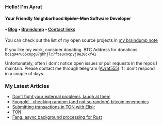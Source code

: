 <h3>Hello! I'm Ayrat<br></h3>

<h4> Your Friendly Neighborhood <strike>Spider-Man</strike> Software Developer <h4>

<h4> • <a href="https://www.badykov.com/">Blog</a> • <a href="https://braindump.badykov.com/">Braindump</a> • <a href="https://braindump.badykov.com/notes/20210901184335-my_resources_and_social_links/">Contact links</a></h4>

You can check out the list of my open source projects in <a href="https://braindump.badykov.com/notes/20210830181701-my_projects/">my braindump note</a>

If you like my work, consider donating. BTC Address for donations `bc1q94ru65c8pg87ghhjlc7fteuxncpyj8e28cxf42`

Unfortunately, often I don't notice open issues or pull requests in the repos I maintain. Please contact me through telegram (<a href="https://t.me/ayrat555">Ayrat555</a>) if I don't respond in a couple of days.
<h3>My Latest Articles</h3>

<!-- BLOG-POST-LIST:START -->
- [Don’t fight your external problems, laugh at them](https://www.badykov.com/elixir/sage/)
- [Foogold - checking random &lpar;and not so random&rpar; bitcoin mnemonics](https://www.badykov.com/rust/bitcoin/foogold/)
- [Submitting transactions in TON with Elixir](https://www.badykov.com/elixir/ton/submitting-ton-transaction/)
- [TON](https://www.badykov.com/elixir/blockchain/ton/)
- [Fang, async background processing for Rust](https://www.badykov.com/rust/async-processing/)
<!-- BLOG-POST-LIST:END -->
